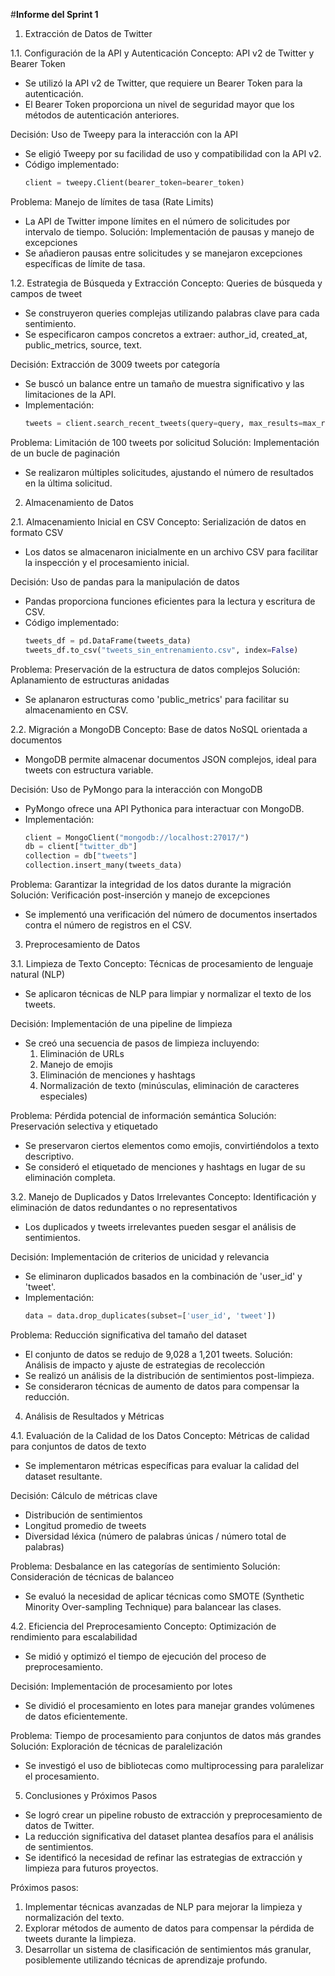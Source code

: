 #**Informe del Sprint 1**

1. Extracción de Datos de Twitter

1.1. Configuración de la API y Autenticación
Concepto: API v2 de Twitter y Bearer Token
- Se utilizó la API v2 de Twitter, que requiere un Bearer Token para la autenticación.
- El Bearer Token proporciona un nivel de seguridad mayor que los métodos de autenticación anteriores.

Decisión: Uso de Tweepy para la interacción con la API
- Se eligió Tweepy por su facilidad de uso y compatibilidad con la API v2.
- Código implementado:
  ```python
  client = tweepy.Client(bearer_token=bearer_token)
  ```

Problema: Manejo de límites de tasa (Rate Limits)
- La API de Twitter impone límites en el número de solicitudes por intervalo de tiempo.
Solución: Implementación de pausas y manejo de excepciones
- Se añadieron pausas entre solicitudes y se manejaron excepciones específicas de límite de tasa.

1.2. Estrategia de Búsqueda y Extracción
Concepto: Queries de búsqueda y campos de tweet
- Se construyeron queries complejas utilizando palabras clave para cada sentimiento.
- Se especificaron campos concretos a extraer: author_id, created_at, public_metrics, source, text.

Decisión: Extracción de 3009 tweets por categoría
- Se buscó un balance entre un tamaño de muestra significativo y las limitaciones de la API.
- Implementación:
  ```python
  tweets = client.search_recent_tweets(query=query, max_results=max_results, tweet_fields=["author_id", "created_at", "public_metrics", "source", "text"])
  ```

Problema: Limitación de 100 tweets por solicitud
Solución: Implementación de un bucle de paginación
- Se realizaron múltiples solicitudes, ajustando el número de resultados en la última solicitud.

2. Almacenamiento de Datos

2.1. Almacenamiento Inicial en CSV
Concepto: Serialización de datos en formato CSV
- Los datos se almacenaron inicialmente en un archivo CSV para facilitar la inspección y el procesamiento inicial.

Decisión: Uso de pandas para la manipulación de datos
- Pandas proporciona funciones eficientes para la lectura y escritura de CSV.
- Código implementado:
  ```python
  tweets_df = pd.DataFrame(tweets_data)
  tweets_df.to_csv("tweets_sin_entrenamiento.csv", index=False)
  ```

Problema: Preservación de la estructura de datos complejos
Solución: Aplanamiento de estructuras anidadas
- Se aplanaron estructuras como 'public_metrics' para facilitar su almacenamiento en CSV.

2.2. Migración a MongoDB
Concepto: Base de datos NoSQL orientada a documentos
- MongoDB permite almacenar documentos JSON complejos, ideal para tweets con estructura variable.

Decisión: Uso de PyMongo para la interacción con MongoDB
- PyMongo ofrece una API Pythonica para interactuar con MongoDB.
- Implementación:
  ```python
  client = MongoClient("mongodb://localhost:27017/")
  db = client["twitter_db"]
  collection = db["tweets"]
  collection.insert_many(tweets_data)
  ```

Problema: Garantizar la integridad de los datos durante la migración
Solución: Verificación post-inserción y manejo de excepciones
- Se implementó una verificación del número de documentos insertados contra el número de registros en el CSV.

3. Preprocesamiento de Datos

3.1. Limpieza de Texto
Concepto: Técnicas de procesamiento de lenguaje natural (NLP)
- Se aplicaron técnicas de NLP para limpiar y normalizar el texto de los tweets.

Decisión: Implementación de una pipeline de limpieza
- Se creó una secuencia de pasos de limpieza incluyendo:
  1. Eliminación de URLs
  2. Manejo de emojis
  3. Eliminación de menciones y hashtags
  4. Normalización de texto (minúsculas, eliminación de caracteres especiales)

Problema: Pérdida potencial de información semántica
Solución: Preservación selectiva y etiquetado
- Se preservaron ciertos elementos como emojis, convirtiéndolos a texto descriptivo.
- Se consideró el etiquetado de menciones y hashtags en lugar de su eliminación completa.

3.2. Manejo de Duplicados y Datos Irrelevantes
Concepto: Identificación y eliminación de datos redundantes o no representativos
- Los duplicados y tweets irrelevantes pueden sesgar el análisis de sentimientos.

Decisión: Implementación de criterios de unicidad y relevancia
- Se eliminaron duplicados basados en la combinación de 'user_id' y 'tweet'.
- Implementación:
  ```python
  data = data.drop_duplicates(subset=['user_id', 'tweet'])
  ```

Problema: Reducción significativa del tamaño del dataset
- El conjunto de datos se redujo de 9,028 a 1,201 tweets.
Solución: Análisis de impacto y ajuste de estrategias de recolección
- Se realizó un análisis de la distribución de sentimientos post-limpieza.
- Se consideraron técnicas de aumento de datos para compensar la reducción.

4. Análisis de Resultados y Métricas

4.1. Evaluación de la Calidad de los Datos
Concepto: Métricas de calidad para conjuntos de datos de texto
- Se implementaron métricas específicas para evaluar la calidad del dataset resultante.

Decisión: Cálculo de métricas clave
- Distribución de sentimientos
- Longitud promedio de tweets
- Diversidad léxica (número de palabras únicas / número total de palabras)

Problema: Desbalance en las categorías de sentimiento
Solución: Consideración de técnicas de balanceo
- Se evaluó la necesidad de aplicar técnicas como SMOTE (Synthetic Minority Over-sampling Technique) para balancear las clases.

4.2. Eficiencia del Preprocesamiento
Concepto: Optimización de rendimiento para escalabilidad
- Se midió y optimizó el tiempo de ejecución del proceso de preprocesamiento.

Decisión: Implementación de procesamiento por lotes
- Se dividió el procesamiento en lotes para manejar grandes volúmenes de datos eficientemente.

Problema: Tiempo de procesamiento para conjuntos de datos más grandes
Solución: Exploración de técnicas de paralelización
- Se investigó el uso de bibliotecas como multiprocessing para paralelizar el procesamiento.

5. Conclusiones y Próximos Pasos

- Se logró crear un pipeline robusto de extracción y preprocesamiento de datos de Twitter.
- La reducción significativa del dataset plantea desafíos para el análisis de sentimientos.
- Se identificó la necesidad de refinar las estrategias de extracción y limpieza para futuros proyectos.

Próximos pasos:
1. Implementar técnicas avanzadas de NLP para mejorar la limpieza y normalización del texto.
2. Explorar métodos de aumento de datos para compensar la pérdida de tweets durante la limpieza.
3. Desarrollar un sistema de clasificación de sentimientos más granular, posiblemente utilizando técnicas de aprendizaje profundo.
